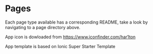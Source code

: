 # Pages

Each page type available has a corresponding README, take a look by navigating to a page directory above.

App icon is dowloaded from https://www.iconfinder.com/har1ton

App template is based on Ionic Super Starter Template
